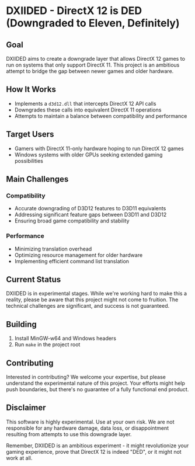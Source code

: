 # DXIIDED - DirectX 12 is DED (Downgraded to Eleven, Definitely)

## Goal
DXIIDED aims to create a downgrade layer that allows DirectX 12 games to run on systems that only support DirectX 11. This project is an ambitious attempt to bridge the gap between newer games and older hardware.

## How It Works
- Implements a `d3d12.dll` that intercepts DirectX 12 API calls
- Downgrades these calls into equivalent DirectX 11 operations
- Attempts to maintain a balance between compatibility and performance

## Target Users
- Gamers with DirectX 11-only hardware hoping to run DirectX 12 games
- Windows systems with older GPUs seeking extended gaming possibilities

## Main Challenges

### Compatibility
- Accurate downgrading of D3D12 features to D3D11 equivalents
- Addressing significant feature gaps between D3D11 and D3D12
- Ensuring broad game compatibility and stability

### Performance
- Minimizing translation overhead
- Optimizing resource management for older hardware
- Implementing efficient command list translation

## Current Status
DXIIDED is in experimental stages. While we're working hard to make this a reality, please be aware that this project might not come to fruition. The technical challenges are significant, and success is not guaranteed.

## Building
1. Install MinGW-w64 and Windows headers
2. Run `make` in the project root

## Contributing
Interested in contributing? We welcome your expertise, but please understand the experimental nature of this project. Your efforts might help push boundaries, but there's no guarantee of a fully functional end product.

## Disclaimer
This software is highly experimental. Use at your own risk. We are not responsible for any hardware damage, data loss, or disappointment resulting from attempts to use this downgrade layer.

Remember, DXIIDED is an ambitious experiment - it might revolutionize your gaming experience, prove that DirectX 12 is indeed "DED", or it might not work at all.
